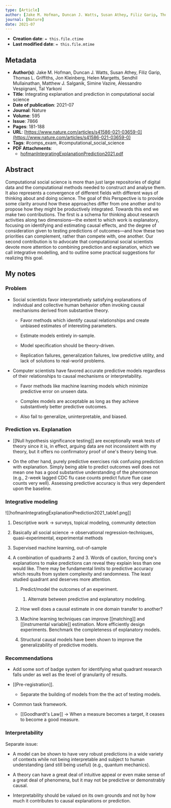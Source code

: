 ```yaml
---
type: [Article]
author: [Jake M. Hofman, Duncan J. Watts, Susan Athey, Filiz Garip, Thomas L. Griffiths, Jon Kleinberg, Helen Margetts, Sendhil Mullainathan, Matthew J. Salganik, Simine Vazire, Alessandro Vespignani, Tal Yarkoni]
journal: [Nature]
date: 2021-07
---
```


* **Creation date**: `= this.file.ctime`
* **Last modified date**: `= this.file.mtime`

## Metadata

* **Author(s)**: Jake M. Hofman, Duncan J. Watts, Susan Athey, Filiz Garip, Thomas L. Griffiths, Jon Kleinberg, Helen Margetts, Sendhil Mullainathan, Matthew J. Salganik, Simine Vazire, Alessandro Vespignani, Tal Yarkoni
* **Title**: Integrating explanation and prediction in computational social science
* **Date of publication**: 2021-07
* **Journal**: Nature
* **Volume**: 595
* **Issue**: 7866
* **Pages**: 181-188
* **URL**: [https://www.nature.com/articles/s41586-021-03659-0](https://www.nature.com/articles/s41586-021-03659-0)
* **Tags**: #comps_exam, #computational_social_science
* **PDF Attachments**:
  * [hofmanIntegratingExplanationPrediction2021.pdf](zotero://open-pdf/library/items/T8ZBZFEE)

## Abstract

Computational social science is more than just large repositories of digital data and the computational methods needed to construct and analyse them. It also represents a convergence of different fields with different ways of thinking about and doing science. The goal of this Perspective is to provide some clarity around how these approaches differ from one another and to propose how they might be productively integrated. Towards this end we make two contributions. The first is a schema for thinking about research activities along two dimensions—the extent to which work is explanatory, focusing on identifying and estimating causal effects, and the degree of consideration given to testing predictions of outcomes—and how these two priorities can complement, rather than compete with, one another. Our second contribution is to advocate that computational social scientists devote more attention to combining prediction and explanation, which we call integrative modelling, and to outline some practical suggestions for realizing this goal.

## My notes

### Problem

* Social scientists favor interpretatively satisfying explanations of individual and collective human behavior often invoking causal mechanisms derived from substantive theory.
  
	* Favor methods which identify causal relationships and create unbiased estimates of interesting parameters.
	  
	* Estimate models entirely in-sample.
	  
	* Model specification should be theory-driven.
	  
	* Replication failures, generalization failures, low predictive utility, and lack of solutions to real-world problems. 
  
* Computer scientists have favored accurate predictive models regardless of their relationships to causal mechanisms or interpretability.
  
	* Favor methods like machine learning models which minimize predictive error on unseen data.
	  
	* Complex models are acceptable as long as they achieve substantively better predictive outcomes.
	  
	* Also fail to generalize, uninterpretable, and biased.

### Prediction vs. Explanation

* [[Null hypothesis significance testing]] are exceptionally weak tests of theory since it is, in effect, arguing data are not inconsistent with my theory, but it offers no confirmatory proof of one's theory being true.
  
* On the other hand, purely predictive exercises risk confusing prediction with explanation. Simply being able to predict outcomes well does not mean one has a good substantive understanding of the phenomenon (e.g., 2-week lagged CDC flu case counts predict future flue case counts very well). Assessing predictive accuracy is thus very dependent upon the baseline. 

### Integrative modeling

![[hofmanIntegratingExplanationPrediction2021_table1.png]]

1) Descriptive work -> surveys, topical modeling, community detection
2) Basically all social science -> observational regression-techniques, quasi-experimental, experimental methods
3) Supervised machine learning, out-of-sample
4) A combination of quadrants 2 and 3. Words of caution, forcing one's explanations to make predictions can reveal they explain less than one would like. There may be fundamental limits to predictive accuracy which results from system complexity and randomness. The least studied quadrant and deserves more attention.
   
	1) Predict/model the outcomes of an experiment.
		1) Alternate between predictive and explanatory modeling.
		   
	2) How well does a causal estimate in one domain transfer to another?
	   
	3) Machine learning techniques can improve [[matching]] and [[instrumental variable]] estimation. More efficiently design experiments. Benchmark the completeness of explanatory models.
	   
	4) Structural causal models have been shown to improve the generalizability of predictive models.

### Recommendations

* Add some sort of badge system for identifying what quadrant research falls under as well as the level of granularity of results.
  
* [[Pre-registration]].
	* Separate the building of models from the the act of testing models.
  
* Common task framework.
	* [[Goodhardt's Law]] -> When a measure becomes a target, it ceases to become a good measure.

### Interpretability

Separate issue:

* A model can be shown to have very robust predictions in a wide variety of contexts while not being interpretable and subject to human understanding (and still being useful) (e.g., quantum mechanics).
  
* A theory can have a great deal of intuitive appeal or even make sense of a great deal of phenomena, but it may not be predictive or demonstrably causal.
  
* Interpretability should be valued on its own grounds and not by how much it contributes to causal explanations or prediction.